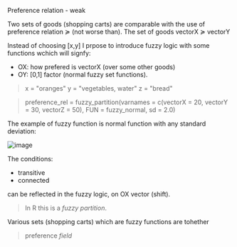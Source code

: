 Preference relation - weak

Two sets of goods (shopping carts) are comparable with the use of preference relation ≽ (not worse than).
The set of goods vectorX ≽ vectorY

Instead of choosing [x,y] I prpose to introduce fuzzy logic with some functions wchich will signfy:

* OX: how prefered is vectorX (over some other goods)
* OY: [0,1] factor (normal fuzzy set functions).

> x = "oranges"
> y = "vegetables, water"
> z = "bread"

> preference_rel = fuzzy_partition(varnames = c(vectorX = 20, vectorY = 30, vectorZ = 50), FUN = fuzzy_normal, sd = 2.0)

The example of fuzzy function is normal function with any standard deviation:

![image](https://github.com/jacekturek/fuzyecon/assets/62720909/505e0c4a-7087-4389-b7fd-56ea2d0db8a5)

The conditions:
* transitive
* connected

can be reflected in the fuzzy logic, on OX vector (shift).
> In R this is a *fuzzy partition*.

Various sets (shopping carts) which are fuzzy functions are tohether
> preference *field*
